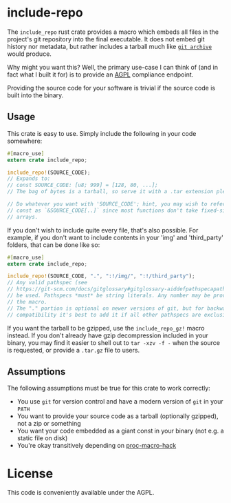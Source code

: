 # include-repo

The `include_repo` rust crate provides a macro which embeds all files in the
project's git repository into the final executable. It does not embed git
history nor metadata, but rather includes a tarball much like
[`git archive`](https://git-scm.com/docs/git-archive) would produce.

Why might you want this? Well, the primary use-case I can think of (and in fact
what I built it for) is to provide an
[AGPL](https://www.gnu.org/licenses/agpl-3.0.en.html) compliance endpoint.

Providing the source code for your software is trivial if the source code is
built into the binary.

## Usage

This crate is easy to use. Simply include the following in your code somewhere:

```rust
#[macro_use]
extern crate include_repo;

include_repo!(SOURCE_CODE);
// Expands to:
// const SOURCE_CODE: [u8; 999] = [128, 80, ...];
// The bag of bytes is a tarball, so serve it with a .tar extension please!

// Do whatever you want with 'SOURCE_CODE'; hint, you may wish to reference the
// const as `&SOURCE_CODE[..]` since most functions don't take fixed-size
// arrays.
```

If you don't wish to include quite every file, that's also possible. For
example, if you don't want to include contents in your 'img' and 'third\_party'
folders, that can be done like so:

```rust
#[macro_use]
extern crate include_repo;

include_repo!(SOURCE_CODE, ".", ":!/img/", ":!/third_party");
// Any valid pathspec (see
// https://git-scm.com/docs/gitglossary#gitglossary-aiddefpathspecapathspec) may
// be used. Pathspecs *must* be string literals. Any number may be provided to
// the macro.
// The "." portion is optional on newer versions of git, but for backwards
// compatibility it's best to add it if all other pathspecs are exclusions.
```

If you want the tarball to be gzipped, use the `include_repo_gz!` macro instead. If you don't already have gzip decompression included in your binary, you may find it easier to shell out to `tar -xzv -f -` when the source is requested, or provide a `.tar.gz` file to users.

## Assumptions

The following assumptions must be true for this crate to work correctly:

* You use `git` for version control and have a modern version of `git` in your `PATH`
* You want to provide your source code as a tarball (optionally gzipped), not a zip or something
* You want your code embedded as a giant const in your binary (not e.g. a static file on disk)
* You're okay transitively depending on [proc-macro-hack](https://github.com/dtolnay/proc-macro-hack)

# License

This code is conveniently available under the AGPL.
